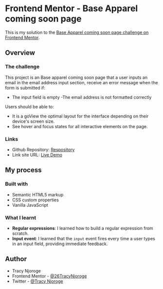 # Frontend Mentor - Base Apparel coming soon page

This is my solution to the [Base Apparel coming soon page challenge on Frontend Mentor](https://www.frontendmentor.io/challenges/base-apparel-coming-soon-page-5d46b47f8db8a7063f9331a0).

## Overview

### The challenge
This project is an Base apparel coming soon page that a user inputs an email in the email address input section, receive an error message when the form is submitted if:
- The input field is empty
-The email address is not formatted correctly

Users should be able to:

- It is a goView the optimal layout for the interface depending on their device's screen size.
- See hover and focus states for all interactive elements on the page.

### Links

- Github Repository: [Respository](https://github.com/26TracyNjoroge/frontend-mentor-js-projects/tree/main/base-apparel-coming-soon)
- Link site URL: [Live Demo]()

## My process

### Built with

- Semantic HTML5 markup
- CSS custom properties
- Vanilla JavaScript

### What I learnt

- **Regular expressions**: I learned how to build a regular expression from scratch.
- **Input event**: I learned that the `input` event fires every time a user types in an input field, providing immediate feedback.

## Author

- Tracy Njoroge
- Frontend Mentor - [@26TracyNjoroge](https://www.frontendmentor.io/profile/26TracyNjoroge)
- Twitter - [@Tracy Njoroge](https://x.com/TracyNjoro90134)


